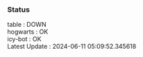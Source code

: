 ### Status


table : DOWN  
hogwarts : OK  
icy-bot : OK  
Latest Update : 2024-06-11 05:09:52.345618
